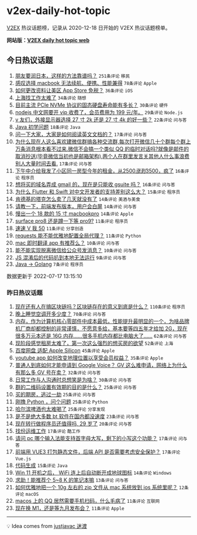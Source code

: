 # v2ex-daily-hot-topic

[V2EX](https://www.v2ex.com/) 热议话题榜，记录从 2020-12-18 日开始的 V2EX 热议话题榜单。

**网站版：[V2EX daily hot topic web](https://boojack.github.io/v2ex-daily-hot-topic-web/)**

## 今日热议话题

<!-- TODAY BEGIN -->

1. [朋友要润日本，这样的方法靠谱吗？](https://www.v2ex.com/t/866725) `251条评论` `移民`
1. [感叹选择 macbook 无法续航、便携、性能兼得](https://www.v2ex.com/t/866764) `78条评论` `Apple`
1. [如何更改资料让美区 App Store 免税？](https://www.v2ex.com/t/866775) `36条评论` `iOS`
1. [上海找工作太难了](https://www.v2ex.com/t/866762) `34条评论` `随想`
1. [目前主流 PCIe NVMe 协议的固态硬盘寿命能有多长？](https://www.v2ex.com/t/866773) `30条评论` `硬件`
1. [nodejs 中文网要开 vip 收费了，会员费用为 199 元/年。](https://www.v2ex.com/t/866787) `29条评论` `Node.js`
1. [v 友们，外接显示器选择 27 寸 2k 还是 27 寸 4k 的好一些？](https://www.v2ex.com/t/866804) `22条评论` `问与答`
1. [Java 初学问题](https://www.v2ex.com/t/866739) `18条评论` `Java`
1. [问一下大家，大家是如何阅读英文文档的？](https://www.v2ex.com/t/866769) `17条评论` `问与答`
1. [为什么现在人这么喜欢建微信群搞各种交流群,每次打开微信几十个群每个群上万条消息根本看不过来.微信不会搞一个类似 QQ 的临时对话吗?就像是邮件的取消抄送(毕竟微信当初也是邮箱架构),两个人在群里发言关其他人什么事浪费别人大量时间去看.](https://www.v2ex.com/t/866740) `17条评论` `问与答`
1. [下午中介给我发了小区同一房型今年的租金，从$2500 涨到$3500，疯了](https://www.v2ex.com/t/866818) `16条评论` `程序员`
1. [想将买的域名弄成 gmail 的，现在是只能收 gsuite 吗？](https://www.v2ex.com/t/866759) `16条评论` `问与答`
1. [为什么 Flutter 和 Swift 对中文开发者的支持差别这么大？](https://www.v2ex.com/t/866726) `15条评论` `程序员`
1. [肯德基的塔克怎么卖了几天就没有了](https://www.v2ex.com/t/866746) `14条评论` `美酒与美食`
1. [请教一下，前端发布版本，用户会白屏](https://www.v2ex.com/t/866738) `14条评论` `问与答`
1. [慢出一个 18 款的 15 寸 macbookpro](https://www.v2ex.com/t/866728) `14条评论` `Apple`
1. [surface pro8 还是蹲一下等 pro9?](https://www.v2ex.com/t/866805) `11条评论` `程序员`
1. [速速 V 我 50](https://www.v2ex.com/t/866754) `11条评论` `分享创造`
1. [requests 能不能优雅地配置全局代理？](https://www.v2ex.com/t/866749) `11条评论` `Python`
1. [mac 即时翻译 app 有推荐么？](https://www.v2ex.com/t/866786) `10条评论` `问与答`
1. [能不能实现脱离微信给公众号发消息？](https://www.v2ex.com/t/866727) `10条评论` `问与答`
1. [JS 混淆后的代码扒到本地无法运行](https://www.v2ex.com/t/866735) `9条评论` `问与答`
1. [Java -> Golang](https://www.v2ex.com/t/866824) `7条评论` `程序员`

数据更新于 2022-07-17 13:15:10

<!-- TODAY END -->

### 昨日热议话题

<!-- YESTERDAY BEGIN -->

1. [现在还有人在搞区块链吗？区块链存在的意义到底是什么？](https://www.v2ex.com/t/866604) `110条评论` `程序员`
1. [晚上睡觉空调开多少度？](https://www.v2ex.com/t/866631) `70条评论` `问与答`
1. [内存，作为计算机核心零部件中成本最低，性能提升最明显的一个，为啥品牌机厂商却都控制的非常谨慎，不愿意多给，基本要等四五年才给加 2G，现在很多万元本还是 16G 内存……很多手机内存都比电脑大了……](https://www.v2ex.com/t/866572) `62条评论` `问与答`
1. [现阶段感觉租房太难了，第一次这么强烈的想买房的欲望](https://www.v2ex.com/t/866648) `52条评论` `上海`
1. [百度网盘 适配 Apple Silicon](https://www.v2ex.com/t/866574) `45条评论` `Apple`
1. [youtube app 如何改变地理位置以享受会员权益？](https://www.v2ex.com/t/866565) `35条评论` `Apple`
1. [普通人到底如何才能申请到 Google Voice？ GV 这么难申请，网络上为什么有那么多 GV 号在卖？](https://www.v2ex.com/t/866625) `32条评论` `问与答`
1. [日常工作与人沟通时总想笑是为啥？](https://www.v2ex.com/t/866577) `30条评论` `问与答`
1. [群的二维码设置有效期的目的是什么？](https://www.v2ex.com/t/866644) `25条评论` `问与答`
1. [买的期房，逃过一劫](https://www.v2ex.com/t/866663) `25条评论` `问与答`
1. [刚撸 Python ，问个问题](https://www.v2ex.com/t/866690) `25条评论` `Python`
1. [哈尔滨啤酒也太难喝了](https://www.v2ex.com/t/866683) `25条评论` `分享发现`
1. [是不是绝大多数 bt 软件在国内都没速度](https://www.v2ex.com/t/866662) `23条评论` `问与答`
1. [现在转行做程序员还值得吗, 29 岁了](https://www.v2ex.com/t/866705) `20条评论` `问与答`
1. [找份运维工作](https://www.v2ex.com/t/866670) `17条评论` `酷工作`
1. [请问 pc 哪个输入法能支持首字母大写，剩下的小写这个功能？](https://www.v2ex.com/t/866594) `17条评论` `问与答`
1. [前端用 VUE3 打包静态文件，后端 API 是否需要考虑安全保护？](https://www.v2ex.com/t/866571) `17条评论` `Vue.js`
1. [代码生成](https://www.v2ex.com/t/866573) `15条评论` `Java`
1. [Win 11 开机之后， WiFi 连上后自动断开成地球图标](https://www.v2ex.com/t/866581) `14条评论` `Windows`
1. [求助！能推荐个 5~8 K 的笔记本嘛](https://www.v2ex.com/t/866702) `13条评论` `问与答`
1. [如何优雅地把一个 10g 左右的 zip 文件从 mac 系统放到 ios 系统里呢？](https://www.v2ex.com/t/866607) `12条评论` `macOS`
1. [macos 上的 QQ 居然需要手机扫码，什么毛病了](https://www.v2ex.com/t/866652) `11条评论` `互联网`
1. [现在换 M1，还是等九月发布会？](https://www.v2ex.com/t/866605) `11条评论` `Apple`

<!-- YESTERDAY END -->

---

💡 Idea comes from [justjavac 迷渡](https://github.com/justjavac/)
